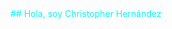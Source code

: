 <header style: color: #08f5f5;
  >## Hola, soy Christopher Hernández
</header>

<!--
**xChocoCRISpis/xChocoCRISpis** is a ✨ _special_ ✨ repository because its `README.md` (this file) appears on your GitHub profile.

Here are some ideas to get you started:

- 🔭 I’m currently working on ...
- 🌱 I’m currently learning ...
- 👯 I’m looking to collaborate on ...
- 🤔 I’m looking for help with ...
- 💬 Ask me about ...
- 📫 How to reach me: ...
- 😄 Pronouns: ...
- ⚡ Fun fact: ...
-->

<style>
  header {
    color: #08f5f5;
  }
</style>
